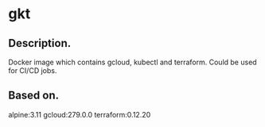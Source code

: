 # gkt

## Description.

Docker image which contains gcloud, kubectl and terraform. Could be used for CI/CD jobs.

## Based on.

alpine:3.11
gcloud:279.0.0
terraform:0.12.20
